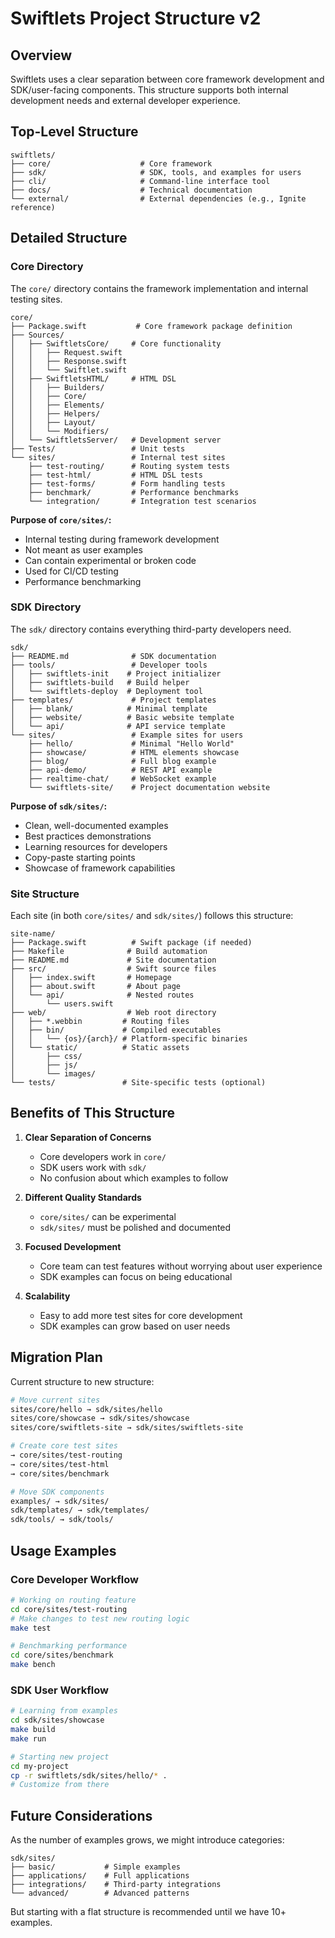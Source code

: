 # Swiftlets Project Structure v2

## Overview

Swiftlets uses a clear separation between core framework development and SDK/user-facing components. This structure supports both internal development needs and external developer experience.

## Top-Level Structure

```
swiftlets/
├── core/                    # Core framework
├── sdk/                     # SDK, tools, and examples for users
├── cli/                     # Command-line interface tool
├── docs/                    # Technical documentation
└── external/                # External dependencies (e.g., Ignite reference)
```

## Detailed Structure

### Core Directory

The `core/` directory contains the framework implementation and internal testing sites.

```
core/
├── Package.swift           # Core framework package definition
├── Sources/
│   ├── SwiftletsCore/     # Core functionality
│   │   ├── Request.swift
│   │   ├── Response.swift
│   │   └── Swiftlet.swift
│   ├── SwiftletsHTML/     # HTML DSL
│   │   ├── Builders/
│   │   ├── Core/
│   │   ├── Elements/
│   │   ├── Helpers/
│   │   ├── Layout/
│   │   └── Modifiers/
│   └── SwiftletsServer/   # Development server
├── Tests/                 # Unit tests
└── sites/                 # Internal test sites
    ├── test-routing/      # Routing system tests
    ├── test-html/         # HTML DSL tests
    ├── test-forms/        # Form handling tests
    ├── benchmark/         # Performance benchmarks
    └── integration/       # Integration test scenarios
```

**Purpose of `core/sites/`:**
- Internal testing during framework development
- Not meant as user examples
- Can contain experimental or broken code
- Used for CI/CD testing
- Performance benchmarking

### SDK Directory

The `sdk/` directory contains everything third-party developers need.

```
sdk/
├── README.md              # SDK documentation
├── tools/                 # Developer tools
│   ├── swiftlets-init    # Project initializer
│   ├── swiftlets-build   # Build helper
│   └── swiftlets-deploy  # Deployment tool
├── templates/             # Project templates
│   ├── blank/            # Minimal template
│   ├── website/          # Basic website template
│   └── api/              # API service template
└── sites/                 # Example sites for users
    ├── hello/             # Minimal "Hello World"
    ├── showcase/          # HTML elements showcase
    ├── blog/              # Full blog example
    ├── api-demo/          # REST API example
    ├── realtime-chat/     # WebSocket example
    └── swiftlets-site/    # Project documentation website
```

**Purpose of `sdk/sites/`:**
- Clean, well-documented examples
- Best practices demonstrations
- Learning resources for developers
- Copy-paste starting points
- Showcase of framework capabilities

### Site Structure

Each site (in both `core/sites/` and `sdk/sites/`) follows this structure:

```
site-name/
├── Package.swift          # Swift package (if needed)
├── Makefile              # Build automation
├── README.md             # Site documentation
├── src/                  # Swift source files
│   ├── index.swift       # Homepage
│   ├── about.swift       # About page
│   └── api/              # Nested routes
│       └── users.swift
├── web/                  # Web root directory
│   ├── *.webbin         # Routing files
│   ├── bin/             # Compiled executables
│   │   └── {os}/{arch}/ # Platform-specific binaries
│   └── static/          # Static assets
│       ├── css/
│       ├── js/
│       └── images/
└── tests/               # Site-specific tests (optional)
```

## Benefits of This Structure

1. **Clear Separation of Concerns**
   - Core developers work in `core/`
   - SDK users work with `sdk/`
   - No confusion about which examples to follow

2. **Different Quality Standards**
   - `core/sites/` can be experimental
   - `sdk/sites/` must be polished and documented

3. **Focused Development**
   - Core team can test features without worrying about user experience
   - SDK examples can focus on being educational

4. **Scalability**
   - Easy to add more test sites for core development
   - SDK examples can grow based on user needs

## Migration Plan

Current structure to new structure:

```bash
# Move current sites
sites/core/hello → sdk/sites/hello
sites/core/showcase → sdk/sites/showcase
sites/core/swiftlets-site → sdk/sites/swiftlets-site

# Create core test sites
→ core/sites/test-routing
→ core/sites/test-html
→ core/sites/benchmark

# Move SDK components
examples/ → sdk/sites/
sdk/templates/ → sdk/templates/
sdk/tools/ → sdk/tools/
```

## Usage Examples

### Core Developer Workflow

```bash
# Working on routing feature
cd core/sites/test-routing
# Make changes to test new routing logic
make test

# Benchmarking performance
cd core/sites/benchmark
make bench
```

### SDK User Workflow

```bash
# Learning from examples
cd sdk/sites/showcase
make build
make run

# Starting new project
cd my-project
cp -r swiftlets/sdk/sites/hello/* .
# Customize from there
```

## Future Considerations

As the number of examples grows, we might introduce categories:

```
sdk/sites/
├── basic/           # Simple examples
├── applications/    # Full applications  
├── integrations/    # Third-party integrations
└── advanced/        # Advanced patterns
```

But starting with a flat structure is recommended until we have 10+ examples.